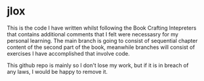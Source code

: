 # jlox

This is the code I have written whilst following the Book Crafting Intepreters that contains additional comments that I felt were necessasry for my personal learning. The main branch is going to consist of sequential chapter content of the second part of the book, meanwhile branches will consist of exercises I have accomplished that involve code. 

This github repo is mainly so I don't lose my work, but if it is in breach of any laws, I would be happy to remove it. 
